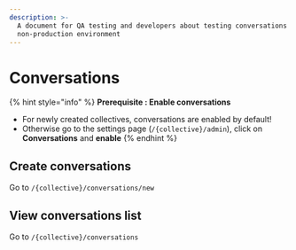 ```yaml
---
description: >-
  A document for QA testing and developers about testing conversations a
  non-production environment
---
```


# Conversations

{% hint style="info" %}
**Prerequisite : Enable conversations**

- For newly created collectives, conversations are enabled by default!
- Otherwise go to the settings page \(`/{collective}/admin`\), click on **Conversations** and **enable**
  {% endhint %}

## Create conversations

Go to `/{collective}/conversations/new`

## View conversations list

Go to `/{collective}/conversations`
